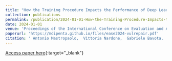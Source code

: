 ```yaml
---
title: "How the Training Procedure Impacts the Performance of Deep Learning-based Vulnerability Patching"
collection: publications
permalink: /publication/2024-01-01-How-the-Training-Procedure-Impacts-the-Performance-of-Deep-Learning-based-Vulnerability-Patching
date: 2024-01-01
venue: 'Proceedings of the International Conference on Evaluation and Assessment in Software Engineering (EASE 2024), June 18-20 2024, Salerno, Italy'
paperurl: 'https://mdipenta.github.io/files/ease2024-vulrepair.pdf'
citation: ' Antonio Mastropaolo,  Vittoria Nardone,  Gabriele Bavota,  Massimiliano Di Penta, &quot;How the Training Procedure Impacts the Performance of Deep Learning-based Vulnerability Patching.&quot; Proceedings of the International Conference on Evaluation and Assessment in Software Engineering (EASE 2024), June 18-20 2024, Salerno, Italy, 2024.'
---
```

[Access paper here](https://mdipenta.github.io/files/ease2024-vulrepair.pdf){:target="_blank"}
